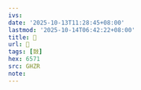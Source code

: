 ```yaml
---
ivs:
date: '2025-10-13T11:28:45+08:00'
lastmod: '2025-10-14T06:42:22+08:00'
title: 󰞡
url: 󰞡
tags: [敱]
hex: 6571
src: GHZR
note:
---
```


